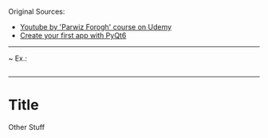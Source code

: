 
Original Sources:
- [Youtube by 'Parwiz Forogh' course on Udemy](https://www.youtube.com/watch?v=ot94H3-d5d8)
- [Create your first app with PyQt6](https://www.pythonguis.com/tutorials/pyqt6-creating-your-first-window/)
---

~ Ex.:
```

```
---
# Title
Other Stuff